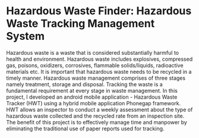 # Hazardous Waste Finder: Hazardous Waste Tracking Management System
Hazardous waste is a waste that is considered substantially harmful to health and environment.  Hazardous waste includes explosives, compressed gas, poisons, oxidizers, corrosives, flammable solids/liquids, radioactive materials etc.  It is important that hazardous waste needs to be recycled in a timely manner. Hazardous waste management comprises of three stages namely treatment, storage and disposal. Tracking the waste is a fundamental requirement at every stage in waste management. In this project, I developed an android mobile application - Hazardous Waste Tracker (HWT) using a hybrid mobile application Phonegap framework. HWT allows an inspector to conduct a weekly assessment about the type of hazardous waste collected and the recycled rate from an inspection site.  The benefit of this project is to effectively manage time and manpower by eliminating the traditional use of paper reports used for tracking.
